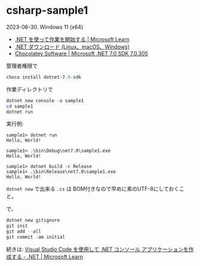 # csharp-sample1

2023-06-30. Windows 11 (x64)

* [.NET を使って作業を開始する | Microsoft Learn](https://learn.microsoft.com/ja-jp/dotnet/core/get-started)
* [.NET ダウンロード (Linux、macOS、Windows)](https://dotnet.microsoft.com/ja-jp/download/dotnet)
* [Chocolatey Software | Microsoft .NET 7.0 SDK 7.0.305](https://community.chocolatey.org/packages/dotnet-7.0-sdk)

管理者権限で

```powershell
choco install dotnet-7.0-sdk
```

作業ディレクトリで

```powershell
dotnet new console -o sample1
cd sample1
dotnet run
```

実行例:

```text
sample1> dotnet run
Hello, World!

sample1> .\bin\Debug\net7.0\sample1.exe
Hello, World!

sample1> dotnet build -c Release
sample1> .\bin\Release\net7.0\sample1.exe
Hello, World!
```

`dotnet new` で出来る `.cs` は BOM付きなので早めに素のUTF-8にしておくこと。

で、

```powershell
dotnet new gitignore
git init
git add --all
git commit -am initial
```

続きは:
[Visual Studio Code を使用して .NET コンソール アプリケーションを作成する - .NET | Microsoft Learn](https://learn.microsoft.com/ja-jp/dotnet/core/tutorials/with-visual-studio-code?pivots=dotnet-7-0)
